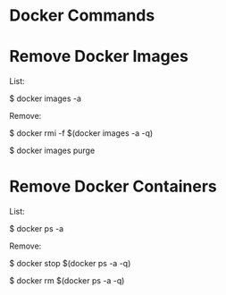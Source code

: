 # Docker Commands

# Remove Docker Images

List:

$ docker images -a

Remove:

$ docker rmi -f $(docker images -a -q)

$ docker images purge

# Remove Docker Containers

List:

$ docker ps -a

Remove:

$ docker stop $(docker ps -a -q)

$ docker rm $(docker ps -a -q)

